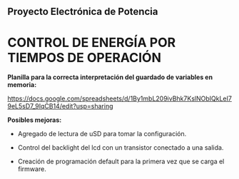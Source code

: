 ## Proyecto Electrónica de Potencia

# CONTROL DE ENERGÍA POR TIEMPOS DE OPERACIÓN

**Planilla para la correcta interpretación del guardado de variables en memoria:** 

https://docs.google.com/spreadsheets/d/1By1mbL209ivBhk7KslNObIQkLeI79eL5sD7_9IqCB14/edit?usp=sharing

**Posibles mejoras:** 

- Agregado de lectura de uSD para tomar la configuración.

- Control del backlight del lcd con un transistor conectado a una salida.

- Creación de programación default para la primera vez que se carga el firmware.
